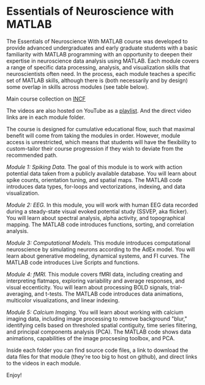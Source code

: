 # Essentials of Neuroscience with MATLAB

The Essentials of Neuroscience With MATLAB course was developed to provide advanced undergraduates and early graduate students with a basic familiarity with MATLAB programming with an opportunity to deepen their expertise in neuroscience data analysis using MATLAB. Each module covers a range of specific data processing, analysis, and visualization skills that neuroscientists often need. In the process, each module teaches a specific set of MATLAB skills, although there is (both necessarily and by design) some overlap in skills across modules (see table below).

Main course collection on [INCF](https://training.incf.org/collection/essentials-neuroscience-matlab)

The videos are also hosted on YouTube as a [playlist](https://www.youtube.com/watch?v=ij8npj87Hg8&list=PLn0OLiymPak1b2aYULx6hDVU7wSGEUJqw). And the direct video links are in each module folder.

The course is designed for cumulative educational flow, such that maximal benefit will come from taking the modules in order. However, module access is unrestricted, which means that students will have the flexibility to custom-tailor their course progression if they wish to deviate from the recommended path.

*Module 1: Spiking Data.* The goal of this module is to work with action potential data taken from a publicly available database. You will learn about spike counts, orientation tuning, and spatial maps. The MATLAB code introduces data types, for-loops and vectorizations, indexing, and data visualization.

*Module 2: EEG.* In this module, you will work with human EEG data recorded during a steady-state visual evoked potential study (SSVEP, aka flicker). You will learn about spectral analysis, alpha activity, and topographical mapping. The MATLAB code introduces functions, sorting, and correlation analysis.

*Module 3: Computational Models.* This module introduces computational neuroscience by simulating neurons according to the AdEx model. You will learn about generative modeling, dynamical systems, and FI curves. The MATLAB code introduces Live Scripts and functions.

*Module 4: fMRI.* This module covers fMRI data, including creating and interpreting flatmaps, exploring variability and average responses, and visual eccenticity. You will learn about processing BOLD signals, trial-averaging, and t-tests. The MATLAB code introduces data animations, multicolor visualizations, and linear indexing.

*Module 5: Calcium Imaging.* You will learn about working with calcium imaging data, including image processing to remove background "blur," identifying cells based on thresholed spatial contiguity, time series filtering, and principal components analysis (PCA). The MATLAB code shows data animations, capabilities of the image procsesing toolbox, and PCA.



Inside each folder you can find source code files, a link to download the data files for that module (they're too big to host on github), and direct links to the videos in each module.

Enjoy!

